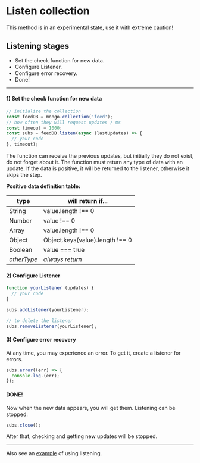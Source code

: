 # Listen collection

This method is in an experimental state, use it with extreme caution!

## Listening stages

- Set the check function for new data.
- Configure Listener.
- Configure error recovery.
- Done!

---

#### 1) Set the check function for new data

```javascript
// initialize the collection
const feedDB = mongo.collection('feed');
// how often they will request updates / ms
const timeout = 1000;
const subs = feedDB.listen(async (lastUpdates) => {
  // your code
}, timeout);
```

The function can receive the previous updates, but initially they do not exist, do not forget about it. The function must return any type of data with an update. If the data is positive, it will be returned to the listener, otherwise it skips the step.

**Positive data definition table:**

| type | will return if... |
| --- | --- |
| String | value.length !== 0 |
| Number | value !== 0 |
| Array | value.length !== 0 |
| Object | Object.keys(value).length !== 0 |
| Boolean | value === true |
| *otherType* | *always return* |

#### 2) Configure Listener

```javascript
function yourListener (updates) {
  // your code
}

subs.addListener(yourListener);

// to delete the listener
subs.removeListener(yourListener);
```

#### 3) Configure error recovery

At any time, you may experience an error. To get it, create a listener for errors.

```javascript
subs.error((err) => {
  console.log.(err);
});
```

#### DONE!

Now when the new data appears, you will get them.
Listening can be stopped:

```javascript
subs.close();
```

After that, checking and getting new updates will be stopped.

----

Also see an [example](https://github.com/deviun/just-mongo/blob/master/examples/listen.test.js) of using listening.